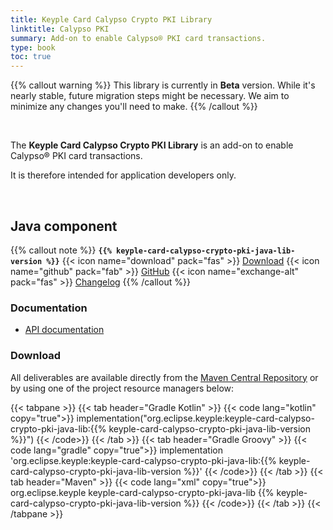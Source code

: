 ```yaml
---
title: Keyple Card Calypso Crypto PKI Library
linktitle: Calypso PKI
summary: Add-on to enable Calypso® PKI card transactions.
type: book
toc: true
---
```


{{% callout warning %}}
This library is currently in **Beta** version.
While it's nearly stable, future migration steps might be necessary. We aim to minimize any changes you'll need to make.
{{% /callout %}}

<br>

The **Keyple Card Calypso Crypto PKI Library** is an add-on to enable Calypso® PKI card transactions.

It is therefore intended for application developers only.

<br>

## Java component

{{% callout note %}}
**`{{% keyple-card-calypso-crypto-pki-java-lib-version %}}`**
<span class="component-metadata">{{< icon name="download" pack="fas" >}} [Download](#download)</span>
<span class="component-metadata">{{< icon name="github" pack="fab" >}} [GitHub](https://github.com/eclipse-keyple/keyple-card-calypso-crypto-pki-java-lib/)</span>
<span class="component-metadata">{{< icon name="exchange-alt" pack="fas" >}} [Changelog](https://github.com/eclipse-keyple/keyple-card-calypso-crypto-pki-java-lib/blob/main/CHANGELOG.md)</span>
{{% /callout %}}

### Documentation

* [API documentation](https://docs.keyple.org/keyple-card-calypso-crypto-pki-java-lib)

### Download

All deliverables are available directly from the [Maven Central Repository](https://central.sonatype.com/search?q=keyple-card-calypso-crypto-pki-java-lib) or by using one of the project resource managers below:

{{< tabpane >}}
{{< tab header="Gradle Kotlin" >}}
{{< code lang="kotlin" copy="true">}}
implementation("org.eclipse.keyple:keyple-card-calypso-crypto-pki-java-lib:{{% keyple-card-calypso-crypto-pki-java-lib-version %}}")
{{< /code>}}
{{< /tab >}}
{{< tab header="Gradle Groovy" >}}
{{< code lang="gradle" copy="true">}}
implementation 'org.eclipse.keyple:keyple-card-calypso-crypto-pki-java-lib:{{% keyple-card-calypso-crypto-pki-java-lib-version %}}'
{{< /code>}}
{{< /tab >}}
{{< tab header="Maven" >}}
{{< code lang="xml" copy="true">}}
<dependency>
  <groupId>org.eclipse.keyple</groupId>
  <artifactId>keyple-card-calypso-crypto-pki-java-lib</artifactId>
  <version>{{% keyple-card-calypso-crypto-pki-java-lib-version %}}</version>
</dependency>
{{< /code>}}
{{< /tab >}}
{{< /tabpane >}}